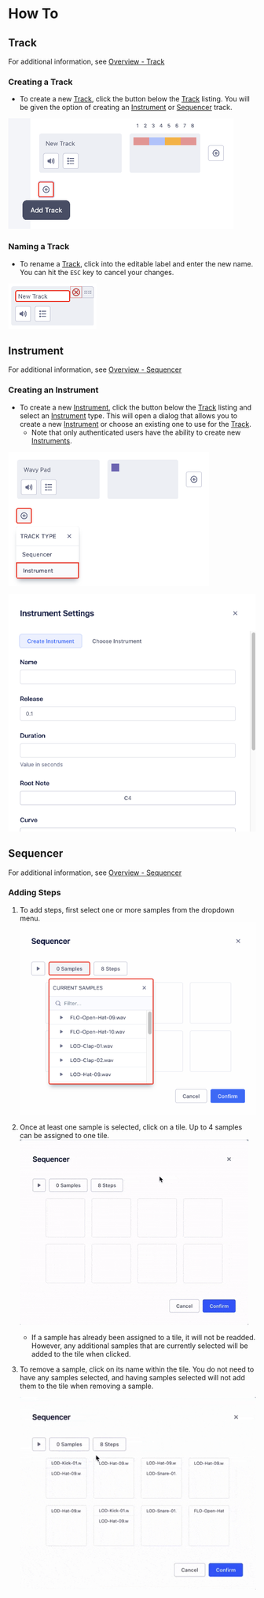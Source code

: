 # How To

## Track

For additional information, see [Overview - Track](./overview#track)

### Creating a Track

-   To create a new [Track](#track), click the button below the [Track](#track) listing. You will be given the option of creating an [Instrument](#instrument) or [Sequencer](#sequencer) track.

![Add Track](../../public/assets/AddTrack.png)

### Naming a Track

-   To rename a [Track](#track), click into the editable label and enter the new name. You can hit the `ESC` key to cancel your changes.

![Rename Track](../../public/assets/RenameTrack.png)

## Instrument

For additional information, see [Overview - Sequencer](./overview#instrument)

### Creating an Instrument

-   To create a new [Instrument](#instrument), click the button below the [Track](#track) listing and select an [Instrument](#instrument) type. This will open a dialog that allows you to create a new [Instrument](#instrument) or choose an existing one to use for the [Track](#track).
    -   Note that only authenticated users have the ability to create new [Instruments](#instrument).

![Create or choose an Instrument](../../public/assets/CreateOrChooseInstrument.png)

![Create Instrument](../../public/assets/CreateInstrument.png)

## Sequencer

For additional information, see [Overview - Sequencer](./overview#sequener)

### Adding Steps

1. To add steps, first select one or more samples from the dropdown menu.
   ![Select samples in Sequencer Dialog](../../public/assets/SequencerSelectSamples.png)
1. Once at least one sample is selected, click on a tile. Up to 4 samples can be assigned to one tile.
   ![Assign samples in Sequencer Dialog](../../public/assets/SequencerSelectAssignSamples.gif)
    - If a sample has already been assigned to a tile, it will not be readded. However, any additional samples that are currently selected will be added to the tile when clicked.
1. To remove a sample, click on its name within the tile. You do not need to have any samples selected, and having samples selected will not add them to the tile when removing a sample.

    ![Remove samples in Sequencer Dialog](../../public/assets/SequencerRemoveSamples.gif)

